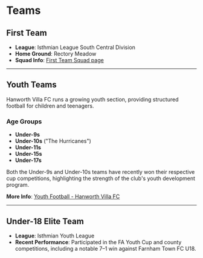 # Teams

## First Team

- **League**: Isthmian League South Central Division
- **Home Ground**: Rectory Meadow
- **Squad Info**: [First Team Squad page](https://hanworthvilla.co.uk/category/first-team/squad/)

---

## Youth Teams

Hanworth Villa FC runs a growing youth section, providing structured football for children and teenagers.

### Age Groups

- **Under-9s**
- **Under-10s** ("The Hurricanes")
- **Under-11s**
- **Under-15s**
- **Under-17s**

Both the Under-9s and Under-10s teams have recently won their respective cup competitions, highlighting the strength of the club's youth development program.

**More Info**: [Youth Football - Hanworth Villa FC](https://hanworthvilla.co.uk/youth-football/)

---

## Under-18 Elite Team

- **League**: Isthmian Youth League
- **Recent Performance**: Participated in the FA Youth Cup and county competitions, including a notable 7–1 win against Farnham Town FC U18.
